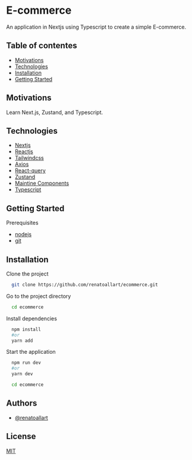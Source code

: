 # E-commerce

An application in Nextjs using Typescript to
create a simple E-commerce.

## Table of contentes

- [Motivations](#motivations)
- [Technologies](#technologies)
- [Installation](#installation)
- [Getting Started](#Gettingstarted)

## Motivations

Learn Next.js, Zustand, and Typescript.

## Technologies

- [Nextjs](https://nextjs.org/)
- [Reactjs](https://reactjs.org/)
- [Tailwindcss](https://tailwindcss.com/)
- [Axios](https://axios-http.com/)
- [React-query](https://tanstack.com/query/v4/?from=reactQueryV3&original=https://react-query-v3.tanstack.com/)
- [Zustand](https://zustand-demo.pmnd.rs/)
- [Maintine Components](https://mantine.dev/)
- [Typescript](https://www.typescriptlang.org/)

## Getting Started

Prerequisites

- [nodejs](https://nodejs.org/en/)
- [git](https://git-scm.com/)

## Installation

Clone the project

```bash
  git clone https://github.com/renatoallart/ecommerce.git
```

Go to the project directory

```bash
  cd ecommerce
```

Install dependencies

```bash
  npm install
  #or
  yarn add
```

Start the application

```bash
  npm run dev
  #or
  yarn dev
```

```bash
  cd ecommerce
```

## Authors

- [@renatoallart](https://www.github.com/renatoallart)

## License

[MIT](https://choosealicense.com/licenses/mit/)

